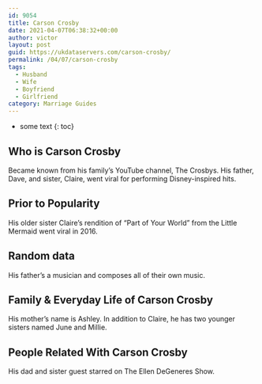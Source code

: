 ```yaml
---
id: 9054
title: Carson Crosby
date: 2021-04-07T06:38:32+00:00
author: victor
layout: post
guid: https://ukdataservers.com/carson-crosby/
permalink: /04/07/carson-crosby
tags:
  - Husband
  - Wife
  - Boyfriend
  - Girlfriend
category: Marriage Guides
---
```


* some text
{: toc}


## Who is Carson Crosby



Became known from his family&#8217;s YouTube channel, The Crosbys. His father, Dave, and sister, Claire, went viral for performing Disney-inspired hits.

                
                
                
## Prior to Popularity



His older sister Claire&#8217;s rendition of &#8220;Part of Your World&#8221; from the Little Mermaid went viral in 2016.

                
                
                
## Random data



His father&#8217;s a musician and composes all of their own music.

                
                
                
## Family & Everyday Life of Carson Crosby



His mother&#8217;s name is Ashley. In addition to Claire, he has two younger sisters named June and Millie.

                
                
                
## People Related With Carson Crosby



His dad and sister guest starred on The Ellen DeGeneres Show.

                
              
            
          
          
          